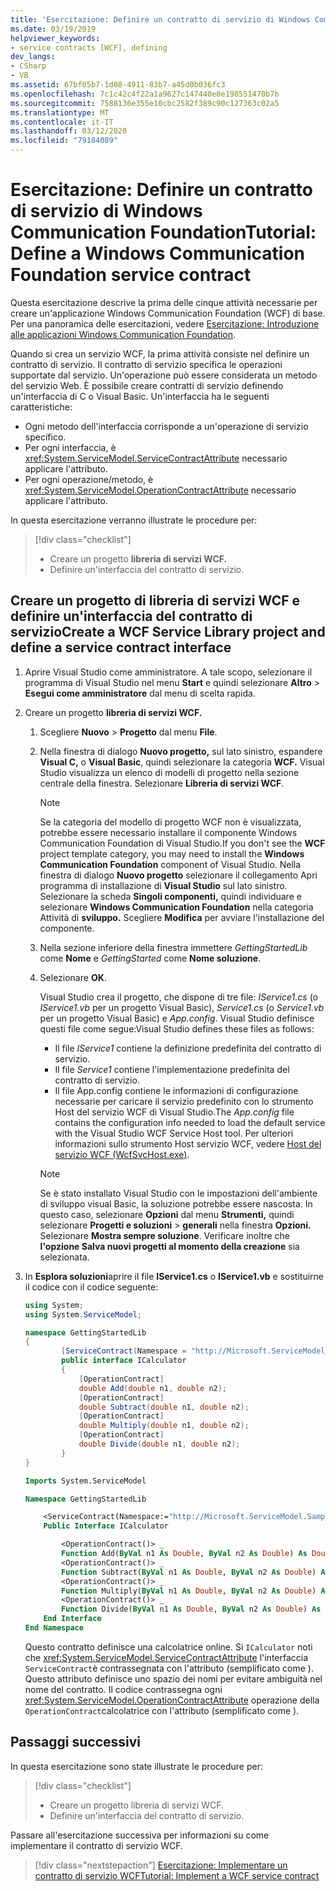 ```yaml
---
title: 'Esercitazione: Definire un contratto di servizio di Windows Communication FoundationTutorial: Define a Windows Communication Foundation service contract'
ms.date: 03/19/2019
helpviewer_keywords:
- service contracts [WCF], defining
dev_langs:
- CSharp
- VB
ms.assetid: 67bf05b7-1d08-4911-83b7-a45d0b036fc3
ms.openlocfilehash: 7c1c42c4f22a1a9627c147440e8e198551470b7b
ms.sourcegitcommit: 7588136e355e10cbc2582f389c90c127363c02a5
ms.translationtype: MT
ms.contentlocale: it-IT
ms.lasthandoff: 03/12/2020
ms.locfileid: "79184089"
---
```

# <a name="tutorial-define-a-windows-communication-foundation-service-contract"></a>Esercitazione: Definire un contratto di servizio di Windows Communication FoundationTutorial: Define a Windows Communication Foundation service contract

Questa esercitazione descrive la prima delle cinque attività necessarie per creare un'applicazione Windows Communication Foundation (WCF) di base. Per una panoramica delle esercitazioni, vedere [Esercitazione: Introduzione alle applicazioni Windows Communication Foundation](getting-started-tutorial.md).

Quando si crea un servizio WCF, la prima attività consiste nel definire un contratto di servizio. Il contratto di servizio specifica le operazioni supportate dal servizio. Un'operazione può essere considerata un metodo del servizio Web. È possibile creare contratti di servizio definendo un'interfaccia di C o Visual Basic. Un'interfaccia ha le seguenti caratteristiche:

- Ogni metodo dell'interfaccia corrisponde a un'operazione di servizio specifico.
- Per ogni interfaccia, è <xref:System.ServiceModel.ServiceContractAttribute> necessario applicare l'attributo.
- Per ogni operazione/metodo, è <xref:System.ServiceModel.OperationContractAttribute> necessario applicare l'attributo.

In questa esercitazione verranno illustrate le procedure per:
> [!div class="checklist"]
>
> - Creare un progetto **libreria di servizi WCF.**
> - Definire un'interfaccia del contratto di servizio.

## <a name="create-a-wcf-service-library-project-and-define-a-service-contract-interface"></a>Creare un progetto di libreria di servizi WCF e definire un'interfaccia del contratto di servizioCreate a WCF Service Library project and define a service contract interface

1. Aprire Visual Studio come amministratore. A tale scopo, selezionare il programma di Visual Studio nel menu **Start** e quindi selezionare **Altro** > **Esegui come amministratore** dal menu di scelta rapida.

2. Creare un progetto **libreria di servizi WCF.**

   1. Scegliere **Nuovo** > **Progetto** dal menu **File**.

   2. Nella finestra di dialogo **Nuovo progetto,** sul lato sinistro, espandere **Visual C,** o **Visual Basic**, quindi selezionare la categoria **WCF.** Visual Studio visualizza un elenco di modelli di progetto nella sezione centrale della finestra. Selezionare **Libreria di servizi WCF**.

      > [!NOTE]
      > Se la categoria del modello di progetto WCF non è visualizzata, potrebbe essere necessario installare il componente Windows Communication Foundation di Visual Studio.If you don't see the **WCF** project template category, you may need to install the **Windows Communication Foundation** component of Visual Studio. Nella finestra di dialogo **Nuovo progetto** selezionare il collegamento Apri programma di installazione di **Visual Studio** sul lato sinistro. Selezionare la scheda **Singoli componenti,** quindi individuare e selezionare **Windows Communication Foundation** nella categoria Attività di **sviluppo.** Scegliere **Modifica** per avviare l'installazione del componente.

   3. Nella sezione inferiore della finestra immettere *GettingStartedLib* come **Nome** e *GettingStarted* come **Nome soluzione**.

   4. Selezionare **OK**.

      Visual Studio crea il progetto, che dispone di tre file: *IService1.cs* (o *IService1.vb* per un progetto Visual Basic), *Service1.cs* (o *Service1.vb* per un progetto Visual Basic) e *App.config*. Visual Studio definisce questi file come segue:Visual Studio defines these files as follows:
      - Il file *IService1* contiene la definizione predefinita del contratto di servizio.
      - Il file *Service1* contiene l'implementazione predefinita del contratto di servizio.
      - Il file App.config contiene le informazioni di configurazione necessarie per caricare il servizio predefinito con lo strumento Host del servizio WCF di Visual Studio.The *App.config* file contains the configuration info needed to load the default service with the Visual Studio WCF Service Host tool. Per ulteriori informazioni sullo strumento Host servizio WCF, vedere [Host del servizio WCF (WcfSvcHost.exe)](wcf-service-host-wcfsvchost-exe.md).

      > [!NOTE]
      > Se è stato installato Visual Studio con le impostazioni dell'ambiente di sviluppo visual Basic, la soluzione potrebbe essere nascosta. In questo caso, selezionare **Opzioni** dal menu **Strumenti,** quindi selezionare **Progetti e soluzioni** > **generali** nella finestra **Opzioni.** Selezionare **Mostra sempre soluzione**. Verificare inoltre che **l'opzione Salva nuovi progetti al momento della creazione** sia selezionata.

3. In **Esplora soluzioni**aprire il file **IService1.cs** o **IService1.vb** e sostituirne il codice con il codice seguente:

    ```csharp
    using System;
    using System.ServiceModel;

    namespace GettingStartedLib
    {
            [ServiceContract(Namespace = "http://Microsoft.ServiceModel.Samples")]
            public interface ICalculator
            {
                [OperationContract]
                double Add(double n1, double n2);
                [OperationContract]
                double Subtract(double n1, double n2);
                [OperationContract]
                double Multiply(double n1, double n2);
                [OperationContract]
                double Divide(double n1, double n2);
            }
    }
    ```

    ```vb
    Imports System.ServiceModel

    Namespace GettingStartedLib

        <ServiceContract(Namespace:="http://Microsoft.ServiceModel.Samples")> _
        Public Interface ICalculator

            <OperationContract()> _
            Function Add(ByVal n1 As Double, ByVal n2 As Double) As Double
            <OperationContract()> _
            Function Subtract(ByVal n1 As Double, ByVal n2 As Double) As Double
            <OperationContract()> _
            Function Multiply(ByVal n1 As Double, ByVal n2 As Double) As Double
            <OperationContract()> _
            Function Divide(ByVal n1 As Double, ByVal n2 As Double) As Double
        End Interface
    End Namespace
    ```

     Questo contratto definisce una calcolatrice online. Si `ICalculator` noti che <xref:System.ServiceModel.ServiceContractAttribute> l'interfaccia `ServiceContract`è contrassegnata con l'attributo (semplificato come ). Questo attributo definisce uno spazio dei nomi per evitare ambiguità nel nome del contratto. Il codice contrassegna ogni <xref:System.ServiceModel.OperationContractAttribute> operazione della `OperationContract`calcolatrice con l'attributo (semplificato come ).

## <a name="next-steps"></a>Passaggi successivi

In questa esercitazione sono state illustrate le procedure per:
> [!div class="checklist"]
>
> - Creare un progetto libreria di servizi WCF.
> - Definire un'interfaccia del contratto di servizio.

Passare all'esercitazione successiva per informazioni su come implementare il contratto di servizio WCF.

> [!div class="nextstepaction"]
> [Esercitazione: Implementare un contratto di servizio WCFTutorial: Implement a WCF service contract](how-to-implement-a-wcf-contract.md)
